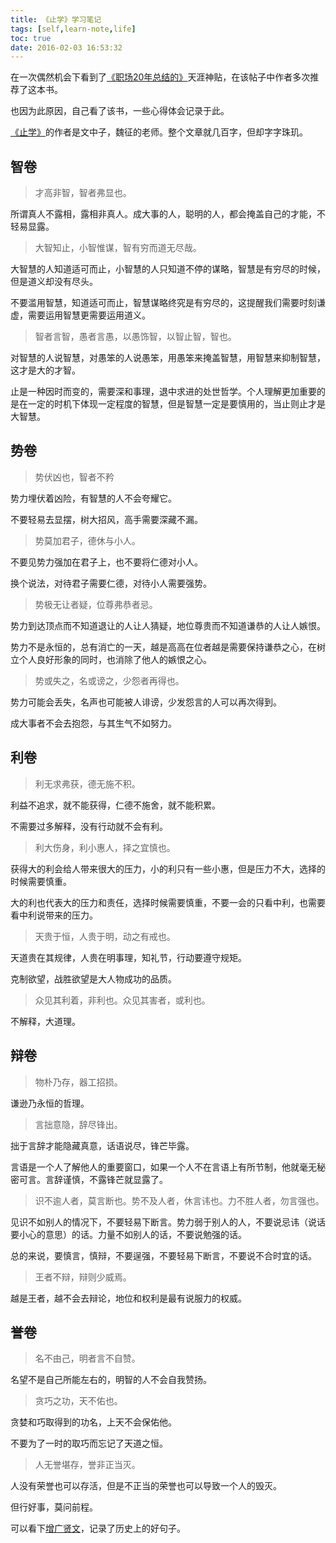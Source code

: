 ```yaml
---
title: 《止学》学习笔记
tags: [self,learn-note,life]
toc: true
date: 2016-02-03 16:53:32
---
```


在一次偶然机会下看到了[《职场20年总结的》](http://bbs.tianya.cn/m/post-no20-368712-1.shtml?#)天涯神贴，在该帖子中作者多次推荐了这本书。

也因为此原因，自己看了该书，一些心得体会记录于此。

[《止学》](http://book.douban.com/subject/1157084/)的作者是文中子，魏征的老师。整个文章就几百字，但却字字珠玑。

<!-- more -->

## 智卷

> 才高非智，智者弗显也。

所谓真人不露相，露相非真人。成大事的人，聪明的人，都会掩盖自己的才能，不轻易显露。

> 大智知止，小智惟谋，智有穷而道无尽哉。

大智慧的人知道适可而止，小智慧的人只知道不停的谋略，智慧是有穷尽的时候，但是道义却没有尽头。

不要滥用智慧，知道适可而止，智慧谋略终究是有穷尽的，这提醒我们需要时刻谦虚，需要运用智慧更需要运用道义。

> 智者言智，愚者言愚，以愚饰智，以智止智，智也。

对智慧的人说智慧，对愚笨的人说愚笨，用愚笨来掩盖智慧，用智慧来抑制智慧，这才是大的才智。

止是一种因时而变的，需要深和事理，退中求进的处世哲学。个人理解更加重要的是在一定的时机下体现一定程度的智慧，但是智慧一定是要慎用的，当止则止才是大智慧。

## 势卷

> 势伏凶也，智者不矜

势力埋伏着凶险，有智慧的人不会夸耀它。

不要轻易去显摆，树大招风，高手需要深藏不漏。

> 势莫加君子，德休与小人。

不要见势力强加在君子上，也不要将仁德对小人。

换个说法，对待君子需要仁德，对待小人需要强势。

> 势极无让者疑，位尊弗恭者忌。

势力到达顶点而不知道退让的人让人猜疑，地位尊贵而不知道谦恭的人让人嫉恨。

势力不是永恒的，总有消亡的一天，越是高高在位者越是需要保持谦恭之心，在树立个人良好形象的同时，也消除了他人的嫉恨之心。

> 势或失之，名或谤之，少怨者再得也。

势力可能会丢失，名声也可能被人诽谤，少发怨言的人可以再次得到。

成大事者不会去抱怨，与其生气不如努力。

## 利卷

> 利无求弗获，德无施不积。

利益不追求，就不能获得，仁德不施舍，就不能积累。

不需要过多解释，没有行动就不会有利。

> 利大伤身，利小惠人，择之宜慎也。

获得大的利会给人带来很大的压力，小的利只有一些小惠，但是压力不大，选择的时候需要慎重。

大的利也代表大的压力和责任，选择时候需要慎重，不要一会的只看中利，也需要看中利说带来的压力。

> 天贵于恒，人贵于明，动之有戒也。

天道贵在其规律，人贵在明事理，知礼节，行动要遵守规矩。

克制欲望，战胜欲望是大人物成功的品质。

> 众见其利着，非利也。众见其害者，或利也。

不解释，大道理。

## 辩卷

> 物朴乃存，器工招损。

谦逊乃永恒的哲理。

> 言拙意隐，辞尽锋出。

拙于言辞才能隐藏真意，话语说尽，锋芒毕露。

言语是一个人了解他人的重要窗口，如果一个人不在言语上有所节制，他就毫无秘密可言。言辞谨慎，不露锋芒就显露了。

> 识不逾人者，莫言断也。势不及人者，休言讳也。力不胜人者，勿言强也。

见识不如别人的情况下，不要轻易下断言。势力弱于别人的人，不要说忌讳（说话要小心的意思）的话。力量不如别人的话，不要说勉强的话。

总的来说，要慎言，慎辩，不要逞强，不要轻易下断言，不要说不合时宜的话。

> 王者不辩，辩则少威焉。

越是王者，越不会去辩论，地位和权利是最有说服力的权威。

## 誉卷

> 名不由己，明者言不自赞。

名望不是自己所能左右的，明智的人不会自我赞扬。

> 贪巧之功，天不佑也。

贪婪和巧取得到的功名，上天不会保佑他。

不要为了一时的取巧而忘记了天道之恒。

> 人无誉堪存，誉非正当灭。

人没有荣誉也可以存活，但是不正当的荣誉也可以导致一个人的毁灭。

但行好事，莫问前程。

可以看下[增广贤文](http://baike.baidu.com/view/53635.htm)，记录了历史上的好句子。
